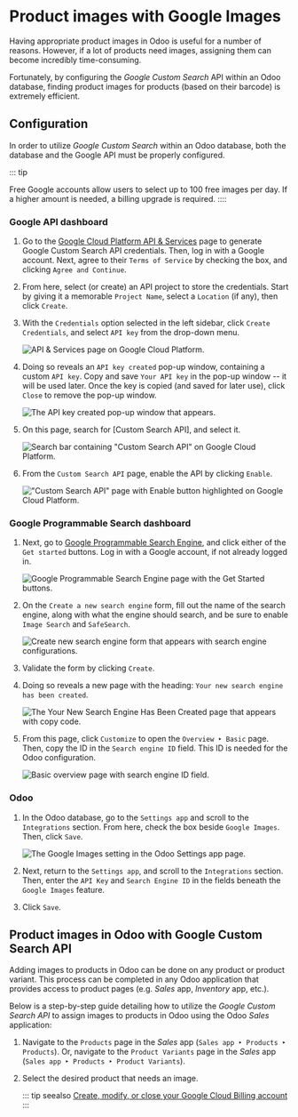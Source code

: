 # Product images with Google Images

Having appropriate product images in Odoo is useful for a number of
reasons. However, if a lot of products need images, assigning them can
become incredibly time-consuming.

Fortunately, by configuring the *Google Custom Search* API within an
Odoo database, finding product images for products (based on their
barcode) is extremely efficient.

## Configuration 

In order to utilize *Google Custom Search* within an Odoo database, both
the database and the Google API must be properly configured.

::: tip

Free Google accounts allow users to select up to 100 free images per
day. If a higher amount is needed, a billing upgrade is required.
::::

### Google API dashboard 

1.  Go to the [Google Cloud Platform API &
    Services](https://console.developers.google.com/) page to generate
    Google Custom Search API credentials. Then, log in with a Google
    account. Next, agree to their `Terms of Service` by checking the box, and clicking `Agree and
    Continue`.

2.  From here, select (or create) an API project to store the
    credentials. Start by giving it a memorable
    `Project Name`, select a
    `Location` (if any), then click
    `Create`.

3.  With the `Credentials` option
    selected in the left sidebar, click `Create
    Credentials`, and select
    `API key` from the drop-down
    menu.

    ![API & Services page on Google Cloud Platform.](product_images/credentials-api-key.png)

4.  Doing so reveals an `API key created` pop-up window, containing a custom `API
    key`. Copy and save
    `Your API key` in the pop-up
    window \-- it will be used later. Once the key is copied (and saved
    for later use), click `Close` to
    remove the pop-up window.

    ![The API key created pop-up window that appears.](product_images/api-key-pop-up.png)

5.  On this page, search for [Custom Search API], and select
    it.

    ![Search bar containing \"Custom Search API\" on Google Cloud Platform.](product_images/custom-search-api-search-bar.png)

6.  From the `Custom Search API`
    page, enable the API by clicking `Enable`.

    ![\"Custom Search API\" page with Enable button highlighted on Google Cloud Platform.](product_images/gcp-custom-search-api-page.png)

### Google Programmable Search dashboard 

1.  Next, go to [Google Programmable Search
    Engine](https://programmablesearchengine.google.com/), and click
    either of the `Get started`
    buttons. Log in with a Google account, if not already logged in.

    ![Google Programmable Search Engine page with the Get Started buttons.](product_images/google-pse-get-started.png)

2.  On the `Create a new search engine` form, fill out the name of the search engine, along
    with what the engine should search, and be sure to enable
    `Image Search` and
    `SafeSearch`.

    ![Create new search engine form that appears with search engine configurations.](product_images/create-new-search.png)

3.  Validate the form by clicking `Create`.

4.  Doing so reveals a new page with the heading:
    `Your new search engine has been
    created`.

    ![The Your New Search Engine Has Been Created page that appears with copy code.](product_images/new-search-engine-has-been-created.png)

5.  From this page, click `Customize`
    to open the `Overview ‣ Basic` page. Then, copy the ID in the
    `Search engine ID` field. This ID
    is needed for the Odoo configuration.

    ![Basic overview page with search engine ID field.](product_images/basic-overview-search-engine-id.png)

### Odoo 

1.  In the Odoo database, go to the `Settings app` and scroll to the
    `Integrations` section. From
    here, check the box beside `Google Images`. Then, click `Save`.

    ![The Google Images setting in the Odoo Settings app page.](product_images/google-images-setting.png)

2.  Next, return to the `Settings app`, and scroll to the
    `Integrations` section. Then,
    enter the `API Key` and
    `Search Engine ID` in the fields
    beneath the `Google Images`
    feature.

3.  Click `Save`.

## Product images in Odoo with Google Custom Search API 

Adding images to products in Odoo can be done on any product or product
variant. This process can be completed in any Odoo application that
provides access to product pages (e.g. *Sales* app, *Inventory* app,
etc.).

Below is a step-by-step guide detailing how to utilize the *Google
Custom Search API* to assign images to products in Odoo using the Odoo
*Sales* application:

1.  Navigate to the `Products` page
    in the *Sales* app (`Sales app ‣
    Products ‣ Products`). Or,
    navigate to the `Product Variants` page in the *Sales* app
    (`Sales app ‣ Products ‣ Product Variants`).

2.  Select the desired product that needs an image.

    ::: tip
     seealso
[Create, modify, or close your Google Cloud Billing
account](https://cloud.google.com/billing/docs/how-to/manage-billing-account)
:::
